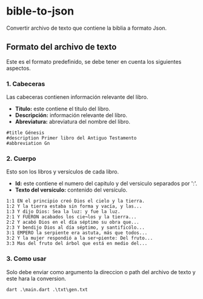# bible-to-json
Convertir archivo de texto que contiene la biblia a formato Json.

## Formato del archivo de texto
Este es el formato predefinido, se debe tener en cuenta los siguientes aspectos.

### 1. Cabeceras
Las cabeceras contienen información relevante del libro.

- **Titulo:** este contiene el titulo del libro.
- **Descripción:** información relevante del libro.
- **Abreviatura:** abreviatura del nombre del libro.

```
#title Génesis
#description Primer libro del Antiguo Testamento
#abbreviation Gn
```

### 2. Cuerpo
Esto son los libros y versículos de cada libro.

- **Id:** este contiene el numero del capitulo y del versiculo separados por ':'.
- **Texto del versículo:** contenido del versículo.

```
1:1 EN el principio creó Dios el cielo y la tierra.
1:2 Y la tierra estaba sin forma y vacía, y las...
1:3 Y dijo Dios: Sea la luz: y fue la luz.
2:1 Y FUERON acabados los cie¬los y la tierra...
2:2 Y acabó Dios en el día séptimo su obra que...
2:3 Y bendijo Dios al día séptimo, y santificólo...
3:1 EMPERO la serpiente era astuta, más que todos...
3:2 Y la mujer respondió a la ser¬piente: Del fruto...
3:3 Mas del fruto del árbol que está en medio del...
```

### 3. Como usar
Solo debe enviar como argumento la direccion o path del archivo de texto y este hara la conversion.

```
dart .\main.dart .\txt\gen.txt
```